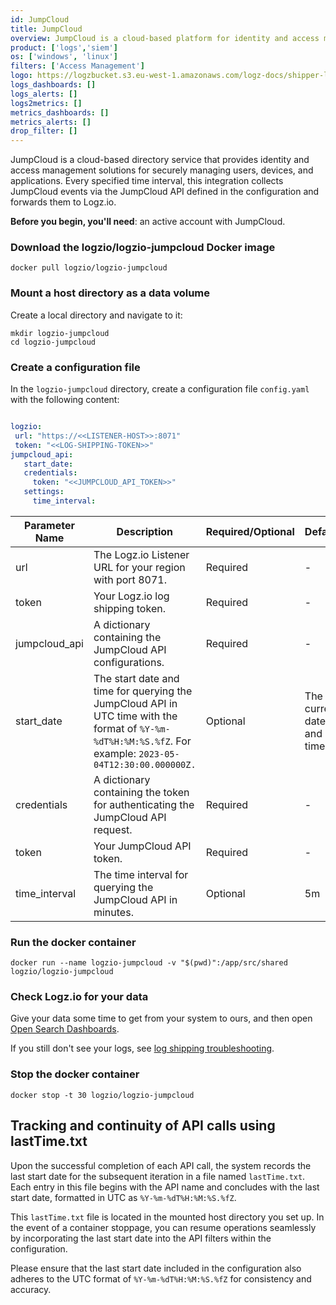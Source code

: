 ```yaml
---
id: JumpCloud
title: JumpCloud
overview: JumpCloud is a cloud-based platform for identity and access management. Deploy this integration to ship JumpCloud events to Logz.io.
product: ['logs','siem']
os: ['windows', 'linux']
filters: ['Access Management']
logo: https://logzbucket.s3.eu-west-1.amazonaws.com/logz-docs/shipper-logos/jumpcloud.png
logs_dashboards: []
logs_alerts: []
logs2metrics: []
metrics_dashboards: []
metrics_alerts: []
drop_filter: []
---
```



JumpCloud is a cloud-based directory service that provides identity and access management solutions for securely managing users, devices, and applications. Every specified time interval, this integration collects JumpCloud events via the JumpCloud API defined in the configuration and forwards them to Logz.io.



**Before you begin, you'll need**: an active account with JumpCloud.
 
### Download the logzio/logzio-jumpcloud Docker image

```shell
docker pull logzio/logzio-jumpcloud
```

### Mount a host directory as a data volume

Create a local directory and navigate to it:

```shell
mkdir logzio-jumpcloud
cd logzio-jumpcloud
```

### Create a configuration file

In the `logzio-jumpcloud` directory, create a configuration file `config.yaml` with the following content:


```yaml

logzio:
 url: "https://<<LISTENER-HOST>>:8071"
 token: "<<LOG-SHIPPING-TOKEN>>"
jumpcloud_api:
   start_date:
   credentials:
     token: "<<JUMPCLOUD_API_TOKEN>>"
   settings:
     time_interval:
```

| Parameter Name | Description | Required/Optional | Default |
| --- | --- | --- | --- |
| url | The Logz.io Listener URL for your region with port 8071. | Required | - |
| token | Your Logz.io log shipping token. | Required | - |
| jumpcloud_api | A dictionary containing the JumpCloud API configurations. | Required | - |
| start_date | The start date and time for querying the JumpCloud API in UTC time with the format of `%Y-%m-%dT%H:%M:%S.%fZ`. For example: `2023-05-04T12:30:00.000000Z.` | Optional | The current date and time. |
| credentials | A dictionary containing the token for authenticating the JumpCloud API request. | Required | - |
| token | Your JumpCloud API token. | Required | - |
| time_interval | The time interval for querying the JumpCloud API in minutes. | Optional |5m |


### Run the docker container

```shell
docker run --name logzio-jumpcloud -v "$(pwd)":/app/src/shared logzio/logzio-jumpcloud
```

### Check Logz.io for your data

Give your data some time to get from your system to ours, and then open [Open Search Dashboards](https://app.logz.io/#/dashboard/osd).

If you still don't see your logs, see [log shipping troubleshooting]({{site.baseurl}}/user-guide/log-shipping/log-shipping-troubleshooting.html).

### Stop the docker container

```shell
docker stop -t 30 logzio/logzio-jumpcloud
```

## Tracking and continuity of API calls using lastTime.txt


Upon the successful completion of each API call, the system records the last start date for the subsequent iteration in a file named `lastTime.txt`. Each entry in this file begins with the API name and concludes with the last start date, formatted in UTC as `%Y-%m-%dT%H:%M:%S.%fZ`.

This `lastTime.txt` file is located in the mounted host directory you set up. In the event of a container stoppage, you can resume operations seamlessly by incorporating the last start date into the API filters within the configuration.

Please ensure that the last start date included in the configuration also adheres to the UTC format of `%Y-%m-%dT%H:%M:%S.%fZ` for consistency and accuracy.